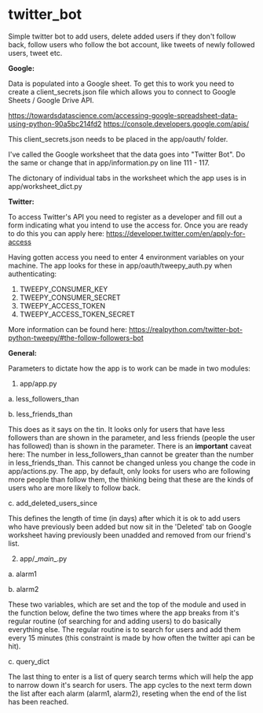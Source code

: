 # twitter_bot

Simple twitter bot to add users, delete added users if they don't follow back, follow users who follow the bot account, like tweets of newly followed users, tweet etc.

**Google:**

Data is populated into a Google sheet. To get this to work you need to create a client_secrets.json file which allows you to connect to Google Sheets / Google Drive API.

https://towardsdatascience.com/accessing-google-spreadsheet-data-using-python-90a5bc214fd2
https://console.developers.google.com/apis/

This client_secrets.json needs to be placed in the app/oauth/ folder.

I've called the Google worksheet that the data goes into "Twitter Bot". Do the same or change that in app/information.py on line 111 - 117. 

The dictonary of individual tabs in the worksheet which the app uses is in app/worksheet_dict.py

**Twitter:**

To access Twitter's API you need to register as a developer and fill out a form indicating what you intend to use the access for. Once you are ready to do this you can apply here: https://developer.twitter.com/en/apply-for-access

Having gotten access you need to enter 4 environment variables on your machine. The app looks for these in app/oauth/tweepy_auth.py when authenticating:

1. TWEEPY_CONSUMER_KEY
2. TWEEPY_CONSUMER_SECRET
3. TWEEPY_ACCESS_TOKEN
4. TWEEPY_ACCESS_TOKEN_SECRET

More information can be found here: https://realpython.com/twitter-bot-python-tweepy/#the-follow-followers-bot

**General:**

Parameters to dictate how the app is to work can be made in two modules:

1. app/app.py 

a. less_followers_than
  
b. less_friends_than
  
This does as it says on the tin. It looks only for users that have less followers than are shown in the parameter, and less friends (people the user has followed) than is shown in the parameter. There is an **important** caveat here: The number in less_followers_than cannot be greater than the number in less_friends_than. This cannot be changed unless you change the code in app/actions.py. The app, by default, only looks for users who are following more people than follow them, the thinking being that these are the kinds of users who are more likely to follow back.

c. add_deleted_users_since
  
This defines the length of time (in days) after which it is ok to add users who have previously been added but now sit in the 'Deleted' tab on Google worksheet having previously been unadded and removed from our friend's list. 

2. app/\__main__.py

a. alarm1
  
b. alarm2
  
These two variables, which are set and the top of the module and used in the function below, define the two times where the app breaks from it's regular routine (of searching for and adding users) to do basically everything else. The regular routine is to search for users and add them every 15 minutes (this constraint is made by how often the twitter api can be hit).
  
c. query_dict
  
The last thing to enter is a list of query search terms which will help the app to narrow down it's search for users. The app cycles to the next term down the list after each alarm (alarm1, alarm2), reseting when the end of the list has been reached.

